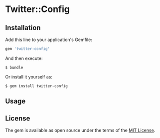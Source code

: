 # Twitter::Config

## Installation

Add this line to your application's Gemfile:

```ruby
gem 'twitter-config'
```

And then execute:

    $ bundle

Or install it yourself as:

    $ gem install twitter-config

## Usage

## License

The gem is available as open source under the terms of the [MIT License](http://opensource.org/licenses/MIT).
